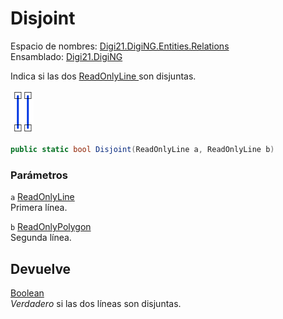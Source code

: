 # Disjoint

Espacio de nombres: [Digi21.DigiNG.Entities.Relations](../../../)\
Ensamblado: [Digi21.DigiNG](../../../../)

Indica si las dos [ReadOnlyLine ](../../../../digi21.diging.entities/clases/readonlyline/)son disjuntas.

![Línea disjunta con línea](../../../../../../../../../.gitbook/assets/lineanocoincidentelinea.png)

```csharp
public static bool Disjoint(ReadOnlyLine a, ReadOnlyLine b)
```

### Parámetros

`a` [ReadOnlyLine](../../../../digi21.diging.entities/clases/readonlyline/)\
Primera línea.

`b` [ReadOnlyPolygon](../../../../digi21.diging.entities/clases/readonlypolygon/)\
Segunda línea.

## Devuelve

[Boolean](https://docs.microsoft.com/en-us/dotnet/api/system.boolean?view=net-5.0)\
_Verdadero_ si las dos líneas son disjuntas.
